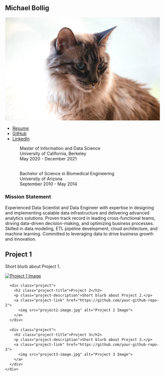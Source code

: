 <html>
<head>
  <link rel="stylesheet" type="text/css" href="styles.css">
  <link rel="stylesheet" href="https://cdnjs.cloudflare.com/ajax/libs/font-awesome/6.0.0-beta3/css/all.min.css">
</head>
<body>
  <div class="container">
    <div class="sidebar">
      <h2 class="name">Michael Bollig</h2>
      <img src="profile-image.jpg" alt="Profile Image">
      <ul>
        <li><a href="resume.pdf"><i class="fas fa-download"></i> Resume</a></li>
        <li><a href="https://github.com/bollig-michael"><i class="fab fa-github"></i> GitHub</a></li>
        <li><a href="https://www.linkedin.com/in/michael-bollig-b5aa7185/"><i class="fab fa-linkedin"></i> LinkedIn</a></li>
      </ul>
      <div class="education">
        <ul>
          <ul>
            <span class="degree">Master of Information and Data Science</span><br>
            <span class="university">University of California, Berkeley</span><br>
            <span class="duration">May 2020 - December 2021</span>
          </ul><br>
          <ul>
            <span class="degree">Bachelor of Science in Biomedical Engineering</span><br>
            <span class="university">University of Arizona</span><br>
            <span class="duration">September 2010 - May 2014</span>
          </ul>
        </ul>
      </div>
    </div>
    <div class="content">
      <div class="mission">
        <h3 class="section-title">Mission Statement</h3>
        <p class="statement">
          Experienced Data Scientist and Data Engineer with expertise in designing and implementing scalable data infrastructure and delivering advanced analytics solutions. Proven track record in leading cross-functional teams, driving data-driven decision-making, and optimizing business processes. Skilled in data modeling, ETL pipeline development, cloud architecture, and machine learning. Committed to leveraging data to drive business growth and innovation.
        </p>
      </div>
      <div class="project">
        <h2 class="project-title">Project 1</h2>
        <p class="project-description">Short blurb about Project 1.</p>
        <a class="project-link" href="https://github.com/your-github-repo-1">
          <img src="project1-image.jpg" alt="Project 1 Image">
        </a>
      </div>

      <div class="project">
        <h2 class="project-title">Project 2</h2>
        <p class="project-description">Short blurb about Project 2.</p>
        <a class="project-link" href="https://github.com/your-github-repo-2">
          <img src="project2-image.jpg" alt="Project 2 Image">
        </a>
      </div>

      <div class="project">
        <h2 class="project-title">Project 3</h2>
        <p class="project-description">Short blurb about Project 3.</p>
        <a class="project-link" href="https://github.com/your-github-repo-3">
          <img src="project3-image.jpg" alt="Project 3 Image">
        </a>
      </div>
    </div>
  </div>
</body>
</html>
